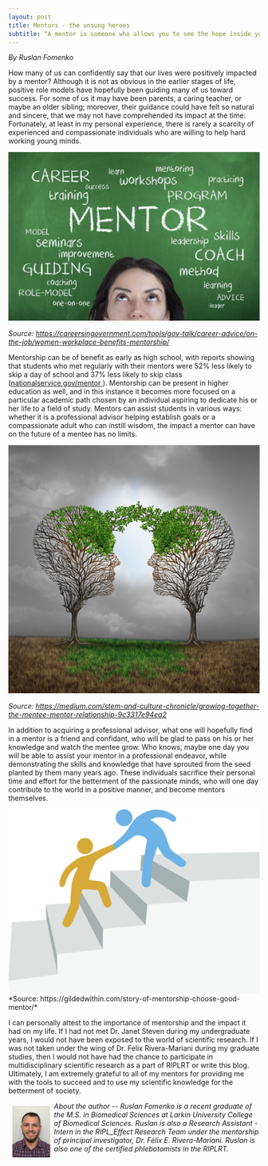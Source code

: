 ```yaml
---
layout: post
title: Mentors - the unsung heroes 
subtitle: “A mentor is someone who allows you to see the hope inside yourself.” — Oprah Winfrey
---
```


*By Ruslan Fomenko*

How many of us can confidently say that our lives were positively impacted by a mentor? Although it is not as obvious in the earlier stages of life, positive role models have hopefully been guiding many of us toward success. For some of us it may have been parents, a caring teacher, or maybe an older sibling; moreover, their guidance could have felt so natural and sincere, that we may not have comprehended its impact at the time. Fortunately, at least in my personal experience, there is rarely a scarcity of experienced and compassionate individuals who are willing to help hard working young minds. 

<img src="/img/mentors1.png" alt="Mentors" class="inline"/>

*Source: https://careersingovernment.com/tools/gov-talk/career-advice/on-the-job/women-workplace-benefits-mentorship/*

Mentorship can be of benefit as early as high school, with reports showing that students who met regularly with their mentors were 52% less likely to skip a day of school and 37% less likely to skip class (<a href="https://nationalservice.gov/mentor" target="_blank">nationalservice.gov/mentor </a>). Mentorship can be present in higher education as well, and in this instance it becomes more focused on a particular academic path chosen by an individual aspiring to dedicate his or her life to a field of study. Mentors can assist students in various ways: whether it is a professional advisor helping establish goals or a compassionate adult who can instill wisdom, the impact a mentor can have on the future of a mentee has no limits. 

<img src="/img/mentors2.png" alt="Mentors" class="inline"/>

*Source: https://medium.com/stem-and-culture-chronicle/growing-together-the-mentee-mentor-relationship-9c3317e94ea2*

In addition to acquiring a professional advisor, what one will hopefully find in a mentor is a friend and confidant, who will be glad to pass on his or her knowledge and watch the mentee grow. Who knows, maybe one day you will be able to assist your mentor in a professional endeavor, while demonstrating the skills and knowledge that have sprouted from the seed planted by them many years ago. These individuals sacrifice their personal time and effort for the betterment of the passionate minds, who will one day contribute to the world in a positive manner, and become mentors themselves. 

<img src="/img/mentors3.png" alt="Mentors" class="inline"/>
*Source: https://gildedwithin.com/story-of-mentorship-choose-good-mentor/*

I can personally attest to the importance of mentorship and the impact it had on my life. If I had not met Dr. Janet Steven during my undergraduate years, I would not have been exposed to the world of scientific research. If I was not taken under the wing of Dr. Felix Rivera-Mariani during my graduate studies, then I would not have had the chance to participate in multidisciplinary scientific research as a part of RIPLRT or write this blog. Ultimately, I am extremely grateful to all of my mentors for providing me with the tools to succeed and to use my scientific knowledge for the betterment of society.

<img src="/img/Ruslan.jpg" alt="Ruslan Fomenko" align="left" style="width: 15%; height: 15%; margin:8px">
<p><i>About the author -- Ruslan Fomenko is a recent graduate of the M.S. in Biomedical Sciences at Larkin University College of Biomedical Sciences. Ruslan is also a Research Assistant - Intern in the RIPL_Effect Research Team under the mentorship of principal investigator, Dr. Félix E. Rivera-Mariani. Ruslan is also one of the certified phlebotomists in the RIPLRT.</i></p>